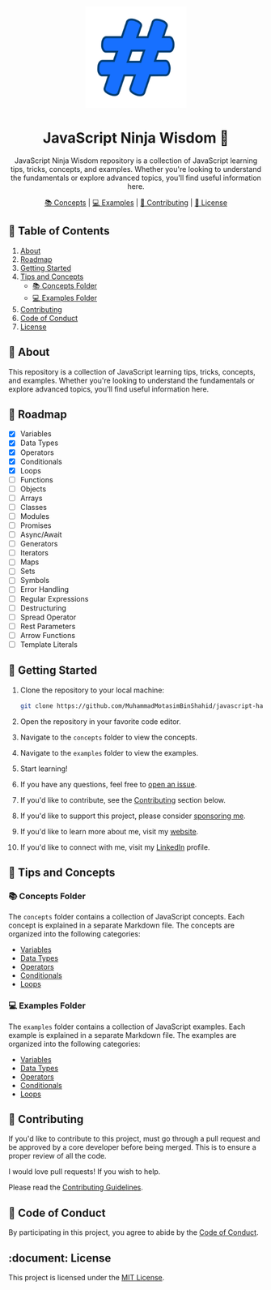 <div align='center'>

<img src="public/favicon.png" alt="logo" width="200px" height="200px" />

<h1>JavaScript Ninja Wisdom 🚀</h1>
<p>JavaScript Ninja Wisdom repository is a collection of JavaScript learning tips, tricks, concepts, and examples. Whether you're looking to understand the fundamentals or explore advanced topics, you'll find useful information here.</p>

<a href="#books-concepts-folder">📚 Concepts</a> |
<a href="#computer-examples-folder">💻 Examples</a> |
<a href="#wave-contributing">🤝 Contributing</a> |
<a href="#scales-license">📜 License</a>

</div>


## 📔 Table of Contents

1. [About](#star2-about)
2. [Roadmap](#compass-roadmap)
3. [Getting Started](#toolbox-getting-started)
4. [Tips and Concepts](#brain-tips-and-concepts)
   - [📚 Concepts Folder](#books-concepts-folder)
   - [💻 Examples Folder](#computer-examples-folder)
5. [Contributing](#wave-contributing)
6. [Code of Conduct](#handshake-code-of-conduct)
7. [License](#scales-license)


## :star2: About

This repository is a collection of JavaScript learning tips, tricks, concepts, and examples. Whether you're looking to understand the fundamentals or explore advanced topics, you'll find useful information here.


## :compass: Roadmap

* [x] Variables
* [x] Data Types
* [x] Operators
* [x] Conditionals
* [x] Loops
* [ ] Functions
* [ ] Objects
* [ ] Arrays
* [ ] Classes
* [ ] Modules
* [ ] Promises
* [ ] Async/Await
* [ ] Generators
* [ ] Iterators
* [ ] Maps
* [ ] Sets
* [ ] Symbols
* [ ] Error Handling
* [ ] Regular Expressions
* [ ] Destructuring
* [ ] Spread Operator
* [ ] Rest Parameters
* [ ] Arrow Functions
* [ ] Template Literals

## :toolbox: Getting Started

1. Clone the repository to your local machine:

   ```bash
   git clone https://github.com/MuhammadMotasimBinShahid/javascript-hack-learning-tips.git
    ```
   
2. Open the repository in your favorite code editor.
3. Navigate to the `concepts` folder to view the concepts.
4. Navigate to the `examples` folder to view the examples.
5. Start learning!
6. If you have any questions, feel free to [open an issue](https://github.com/MuhammadMotasimBinShahid/javascript-ninja-wisdom/issues/new).
7. If you'd like to contribute, see the [Contributing](#wave-contributing) section below.
8. If you'd like to support this project, please consider [sponsoring me](https://ko-fi.com/muhammadmotasimbinshahid).
9. If you'd like to learn more about me, visit my [website](https://your-username.github.io).
10. If you'd like to connect with me, visit my [LinkedIn](https://www.linkedin.com/in/muhammad-motasim) profile.



## :brain: Tips and Concepts

### :books: Concepts Folder

The `concepts` folder contains a collection of JavaScript concepts. Each concept is explained in a separate Markdown file. The concepts are organized into the following categories:

- [Variables](concepts/01_variables.md)
- [Data Types](concepts/02_data_types.md)
- [Operators](concepts/03_operators.md)
- [Conditionals](concepts/04_conditionals.md)
- [Loops](concepts/05_loops.md)


### :computer: Examples Folder

The `examples` folder contains a collection of JavaScript examples. Each example is explained in a separate Markdown file. The examples are organized into the following categories:

- [Variables](examples/01_variables.md)
- [Data Types](examples/02_data_types.js)
- [Operators](examples/03_operators.js)
- [Conditionals](examples/04_conditionals.js)
- [Loops](examples/05_loops.js)


## :wave: Contributing

If you'd like to contribute to this project, must go through a pull request and be approved by a core developer before being merged. This is to ensure a proper review of all the code.

I would love pull requests! If you wish to help. 

Please read the [Contributing Guidelines](CONTRIBUTING.md).


## :handshake: Code of Conduct

By participating in this project, you agree to abide by the [Code of Conduct](CODE_OF_CONDUCT.md).



## :document: License

This project is licensed under the [MIT License](LICENSE).
